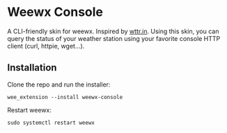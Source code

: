 # Weewx Console

A CLI-friendly skin for weewx. Inspired by [wttr.in](https://github.com/chubin/wttr.in).
Using this skin, you can query the status of your weather station using your favorite console HTTP client (curl, httpie, wget...).

## Installation

Clone the repo and run the installer:
```
wee_extension --install weewx-console
```

Restart weewx:
```
sudo systemctl restart weewx
```
